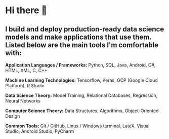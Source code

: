 # Hi there 👋
## I build and deploy production-ready data science models and make applications that use them. Listed below are the main tools I'm comfortable with:

**Application Languages / Frameworks:** Python, SQL, Java, Android, C#, HTML, XML, C, C++

**Machine Learning Technologies:** Tensorflow, Keras, GCP (Google Cloud Platform), R Studio

**Data Science Theory:** Model Training, Relational Databases, Regression, Neural Networks

**Computer Science Theory:** Data Structures, Algorithms, Object-Oriented Design

**Common Tools:** Git / GitHub, Linux / Windows terminal, LateX, Visual Studio, Android Studio, PyCharm
<!--
**gahogg/gahogg** is a ✨ _special_ ✨ repository because its `README.md` (this file) appears on your GitHub profile.



-->
